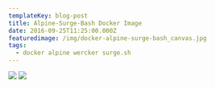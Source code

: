 ```yaml
---
templateKey: blog-post
title: Alpine-Surge-Bash Docker Image
date: 2016-09-25T11:25:00.000Z
featuredimage: /img/docker-alpine-surge-bash_canvas.jpg
tags:
  - docker alpine wercker surge.sh
---
```

[![](https://images.microbadger.com/badges/image/andthensome/alpine-surge-bash.svg)](https://microbadger.com/images/andthensome/alpine-surge-bash "Get your own image badge on microbadger.com") [![](https://images.microbadger.com/badges/version/andthensome/alpine-hugo-surge-git-bash.svg)](https://microbadger.com/images/andthensome/alpine-hugo-git-bash "Get your own version badge on microbadger.com")​
